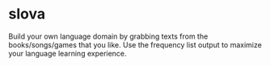 # slova
Build your own language domain by grabbing texts from the books/songs/games that you like.
Use the frequency list output to maximize your language learning experience.
